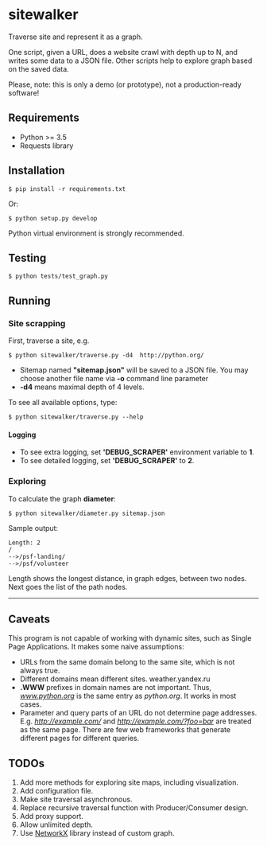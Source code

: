# sitewalker

Traverse site and represent it as a graph.

One script, given a URL, does a website crawl with depth up to N,
and writes some data to a JSON file. Other scripts help to explore graph based on
the saved data.

Please, note: this is only a demo (or prototype), not a production-ready software!

## Requirements

* Python >= 3.5
* Requests library

## Installation

```
$ pip install -r requirements.txt
```

Or:

```
$ python setup.py develop
```

Python virtual environment is strongly recommended.

## Testing

```
$ python tests/test_graph.py
```

## Running

### Site scrapping

First, traverse a site, e.g.

```
$ python sitewalker/traverse.py -d4  http://python.org/
```

* Sitemap named **"sitemap.json"** will be saved to a JSON file. You may choose
  another file name via **-o** command line parameter
* **-d4** means maximal depth of 4 levels.

To see all available options, type:

```
$ python sitewalker/traverse.py --help
```

#### Logging

* To see extra logging, set **'DEBUG_SCRAPER'** environment variable to **1**.
* To see detailed logging, set **'DEBUG_SCRAPER'** to **2**.


### Exploring

To calculate the graph **diameter**:

```
$ python sitewalker/diameter.py sitemap.json
```

Sample output:

```
Length: 2
/
-->/psf-landing/
-->/psf/volunteer
```

Length shows the longest distance, in graph edges, between two nodes. Next goes
the list of the path nodes.

- - -

## Caveats

This program is not capable of working with dynamic sites, such as Single Page
Applications. It makes some naive assumptions:

* URLs from the same domain belong to the same site, which is not always true.
* Different domains mean different sites. weather.yandex.ru
* **.WWW** prefixes in domain names are not important. Thus, *www.python.org* is
  the same entry as *python.org*. It works in most cases.
* Parameter and query parts of an URL do not determine page addresses. E.g.
  *http://example.com/* and  *http://example.com/?foo=bar* are treated as the
  same page. There are few web frameworks that generate different pages for
  different queries.

## TODOs

1. Add more methods for exploring site maps, including visualization.
1. Add configuration file.
1. Make site traversal asynchronous.
1. Replace recursive traversal function with Producer/Consumer design.
1. Add proxy support.
1. Allow unlimited depth.
1. Use  [NetworkX](https://networkx.github.io/) library instead of custom graph.
